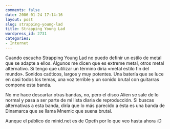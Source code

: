 ```yaml
---
comments: false
date: 2006-01-24 17:14:16
layout: post
slug: strapping-young-lad
title: Strapping Young Lad
wordpress_id: 2731
categories:
- Internet
---
```


Cuando escucho Strapping Young Lad no puedo definir un estilo de metal que se adapte a ellos. Algunos me dicen que es extreme metal, otros metal alternativo. Si tengo que utilizar un término diría «metal estilo fin del mundo». Sonidos caóticos, largos y muy potentes. Una batería que se luce en casi todos los temas, una voz terrible y un sonido brutal con guitarras compone esta banda.





No me hace descartar otras bandas, no, pero el disco Alien se sale de lo normal y pasa a ser parte de mi lista diaria de reproducción. Si buscas alternativas a esta banda, diría que lo más parecido a ésta es una banda de Dinamarca que se llama Mnemic que suena brutal.





Aunque el público de minid.net es de Opeth por lo que veo hasta ahora :D
